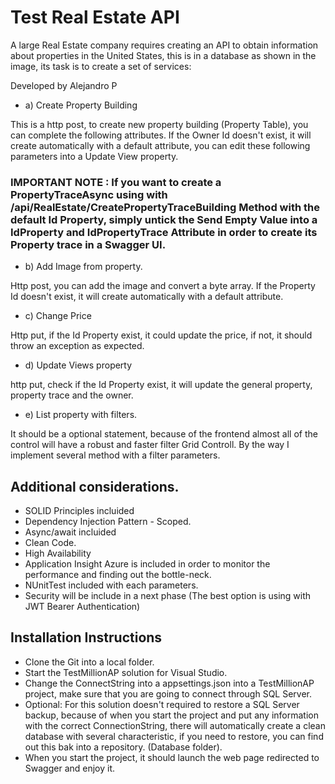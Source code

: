 # Test Real Estate API

A large Real Estate company requires creating an API to obtain information about properties in the United States, this is in a database as shown in the image, its task is to create a set of services:

Developed by Alejandro P

- a) Create Property Building 

This is a http post, to create new property building (Property Table), you can complete the following attributes. If the Owner Id doesn't exist, it will create automatically
with a default attribute, you can edit these following parameters into a Update View property.

### IMPORTANT NOTE : If you want to create a PropertyTraceAsync using with /api/RealEstate/CreatePropertyTraceBuilding Method with the default Id Property, simply untick the Send Empty Value into a IdProperty and IdPropertyTrace Attribute in order to create its Property trace in a Swagger UI.

- b) Add Image from property.

Http post, you can add the image and convert a byte array. If the Property Id doesn't exist, it will create automatically with a default attribute.

- c) Change Price

Http put, if the Id Property exist, it could update the price, if not, it should throw an exception as expected.

- d) Update Views property

http put, check if the Id Property exist, it will update the general property, property trace and the owner.

- e) List property with filters.

It should be a optional statement, because of the frontend almost all of the control will have a robust and faster filter Grid Controll. By the way I implement several method with a filter parameters.


## Additional considerations.
- SOLID Principles incluided
- Dependency Injection Pattern -  Scoped.
- Async/await incluided
- Clean Code.
- High Availability
- Application Insight Azure is included in order to monitor the performance and finding out the bottle-neck.
- NUnitTest included with each parameters.
- Security will be include in a next phase (The best option is using with JWT Bearer Authentication)
    
    
## Installation Instructions
- Clone the Git into a local folder.
- Start the TestMillionAP solution for Visual Studio.
- Change the ConnectString into a appsettings.json into a TestMillionAP project, make sure that you are going to connect through SQL Server.
- Optional: For this solution doesn't required to restore a SQL Server backup, because of when you start the project and put any information with the 
  correct ConnectionString, there will automatically create a clean database with several characteristic, if you need to restore, you can find out this bak into
  a repository. (Database folder).
- When you start the project, it should launch the web page redirected to Swagger and enjoy it.

    

